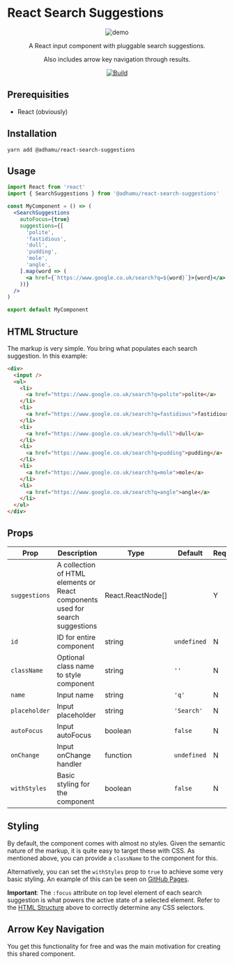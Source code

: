 # React Search Suggestions

<div align="center">
  <img src="https://raw.githubusercontent.com/adhamu/react-search-suggestions/main/demo.png" alt="demo"/>

A React input component with pluggable search suggestions.

Also includes arrow key navigation through results.

[![Build](https://github.com/adhamu/react-search-suggestions/workflows/CI/badge.svg)](https://github.com/adhamu/react-search-suggestions/actions)

</div>

## Prerequisities

- React (obviously)

## Installation

```shell
yarn add @adhamu/react-search-suggestions
```

## Usage

```jsx
import React from 'react'
import { SearchSuggestions } from '@adhamu/react-search-suggestions'

const MyComponent = () => (
  <SearchSuggestions
    autoFocus={true}
    suggestions={[
      'polite',
      'fastidious',
      'dull',
      'pudding',
      'mole',
      'angle',
    ].map(word => (
      <a href={`https://www.google.co.uk/search?q=${word}`}>{word}</a>
    ))}
  />
)

export default MyComponent
```

## HTML Structure

The markup is very simple. You bring what populates each search suggestion. In this example:

```html
<div>
  <input />
  <ul>
    <li>
      <a href="https://www.google.co.uk/search?q=polite">polite</a>
    </li>
    <li>
      <a href="https://www.google.co.uk/search?q=fastidious">fastidious</a>
    </li>
    <li>
      <a href="https://www.google.co.uk/search?q=dull">dull</a>
    </li>
    <li>
      <a href="https://www.google.co.uk/search?q=pudding">pudding</a>
    </li>
    <li>
      <a href="https://www.google.co.uk/search?q=mole">mole</a>
    </li>
    <li>
      <a href="https://www.google.co.uk/search?q=angle">angle</a>
    </li>
  </ul>
</div>
```

## Props

| Prop          | Description                                                                   | Type              | Default     | Required? |
| ------------- | ----------------------------------------------------------------------------- | ----------------- | ----------- | --------- |
| `suggestions` | A collection of HTML elements or React components used for search suggestions | React.ReactNode[] |             | Y         |
| `id`          | ID for entire component                                                       | string            | `undefined` | N         |
| `className`   | Optional class name to style component                                        | string            | `''`        | N         |
| `name`        | Input name                                                                    | string            | `'q'`       | N         |
| `placeholder` | Input placeholder                                                             | string            | `'Search'`  | N         |
| `autoFocus`   | Input autoFocus                                                               | boolean           | `false`     | N         |
| `onChange`    | Input onChange handler                                                        | function          | `undefined` | N         |
| `withStyles`  | Basic styling for the component                                               | boolean           | `false`     | N         |

## Styling

By default, the component comes with almost no styles. Given the semantic nature of the markup, it is quite easy to target these with CSS. As mentioned above, you can provide a `className` to the component for this.

Alternatively, you can set the `withStyles` prop to `true` to achieve some very basic styling. An example of this can be seen on [GitHub Pages](http://adhamu.github.io/react-search-suggestions/).

**Important**: The `:focus` attribute on top level element of each search suggestion is what powers the active state of a selected element. Refer to the [HTML Structure](#html-structure) above to correctly determine any CSS selectors.

## Arrow Key Navigation

You get this functionality for free and was the main motivation for creating this shared component.
